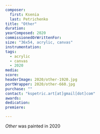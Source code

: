 ```yaml
---
composer:
  first: Ksenia
  last: Petrichenko
title: "Other"
duration:
yearComposed: 2020
commissionedOrWrittenFor:
size: "36x54, acrylic, canvas"
instrumentation:
tags:
  - acrylic
  - canvas
  - 2020
media:
score:
headerImage: 2020/other-1920.jpg
portWrapper: 2020/other-660.jpg
purchase: ""
contact: "kspetric.art[at]gmail[dot]com"
awards:
dedication:
premiere:

---
```

*Other* was painted in 2020
<br><Br>
